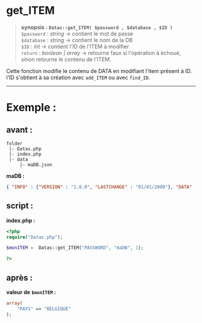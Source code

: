 # get_ITEM

> **synopsis : `Datas::get_ITEM( $password , $database , $ID )`**  
> `$password` : *string* -> contient le mot de passe  
> `$database` : *string* -> contient le nom de la DB  
> `$ID` : *int* -> contient l'ID de l'ITEM à modifier  
> `return` : *boolean | array* -> retourne faux si l'opération à échoué, sinon retourne le contenu de l'ITEM.  

Cette fonction modifie le contenu de DATA en modifiant l'item présent à ID. l'ID s'obtient à sa création avec `add_ITEM` ou avec `find_ID`.

---

# Exemple : 

## avant :

```
folder
 |- Datas.php
 |- index.php
 |- data
     |- maDB.json
```
**maDB :**  

```JSON
{ "INFO" : {"VERSION" : "1.0.0", "LASTCHANGE" : "01/01/2000"}, "DATA" : [{"PAYS" : "FRANCE"}, {"PAYS" : "BELGIQUE"}, {"PAYS" : "USA"}]}
```

## script :

**index.php :**  

```php
<?php
require("Datas.php");

$monITEM =  Datas::get_ITEM("PASSWORD", "maDB", 1);

?>
```

## après :

**valeur de `$monITEM` :**  

```php
array(
    "PAYS" => "BELGIQUE"
);
```